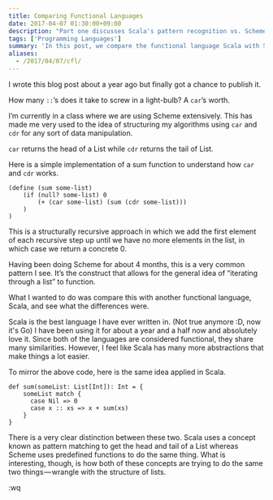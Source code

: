 ```yaml
---
title: Comparing Functional Languages
date: 2017-04-07 01:30:00+09:00
description: "Part one discusses Scala's pattern recognition vs. Scheme's operating on lists."
tags: ['Programming Languages']
summary: 'In this post, we compare the functional language Scala with Scheme. We look at how they both manipulate lists, with Scheme using predefined functions and Scala using pattern matching.'
aliases:
  - /2017/04/07/cfl/
---
```


I wrote this blog post about a year ago but finally got a chance to publish it.

How many `::`’s does it take to screw in a light-bulb? A `car`’s worth.

I’m currently in a class where we are using Scheme extensively. This has made me very used to the idea of structuring my algorithms using `car` and `cdr` for any sort of data manipulation.

`car` returns the head of a List while `cdr` returns the tail of List.

Here is a simple implementation of a sum function to understand how `car` and `cdr` works.

```
(define (sum some-list)
    (if (null? some-list) 0
        (+ (car some-list) (sum (cdr some-list)))
    )
)
```

This is a structurally recursive approach in which we add the first element of each recursive step up until we have no more elements in the list, in which case we return a concrete 0.

Having been doing Scheme for about 4 months, this is a very common pattern I see. It’s the construct that allows for the general idea of “iterating through a list” to function.

What I wanted to do was compare this with another functional language, Scala, and see what the differences were.

Scala is the best language I have ever written in. (Not true anymore :D, now it's Go) I have been using it for about a year and a half now and absolutely love it. Since both of the languages are considered functional, they share many similarities. However, I feel like Scala has many more abstractions that make things a lot easier.

To mirror the above code, here is the same idea applied in Scala.

```
def sum(someList: List[Int]): Int = {
    someList match {
      case Nil => 0
      case x :: xs => x + sum(xs)
    }
}
```

There is a very clear distinction between these two. Scala uses a concept known as pattern matching to get the head and tail of a List whereas Scheme uses predefined functions to do the same thing. What is interesting, though, is how both of these concepts are trying to do the same two things — wrangle with the structure of lists.

:wq
